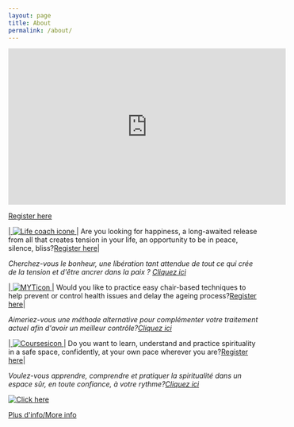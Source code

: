 ```yaml
---
layout: page
title: About
permalink: /about/
---
```



<iframe width="560" height="315" src="https://www.youtube.com/embed/uMjRD5_oQAQ?autoplay=1&mute=1&loop=1&playlist=uMjRD5_oQAQ" frameborder="0" allow="autoplay; encrypted-media" allowfullscreen></iframe>


[Register here](https://tyltonline.github.io/contact/)


|<a href="https://tyltonline.github.io/contact/"> ![Life coach icone](/assets/images/Lifecoach2.png "Life coach icone") </a> | Are you looking for happiness, a long-awaited release from all that creates tension in your life, an opportunity to be in peace, silence, bliss?[Register here](https://tyltonline.github.io/contact/)|

<i> Cherchez-vous le bonheur, une libération tant attendue de tout ce qui crée de la tension et d'être ancrer dans la paix ? [Cliquez ici](https://tyltonline.github.io/contact/)</i>
  

|<a href="https://tyltonline.github.io/contact/"> ![MYTicon](/assets/images/MYTicon.png "MYTicon") </a> | Would you like to practice easy chair-based techniques to help prevent or control health issues and delay the ageing process?[Register here](https://tyltonline.github.io/contact/)|

<i> Aimeriez-vous une méthode alternative pour complémenter votre traitement actuel afin d'avoir un meilleur contrôle?[Cliquez ici](https://tyltonline.github.io/contact/)</i>

|<a href="https://tyltonline.github.io/contact/"> ![Coursesicon](/assets/images/Coursesicon.png "Coursesicon") </a> | Do you want to learn, understand and practice spirituality in a safe space, confidently, at your own pace wherever you are?[Register here](https://tyltonline.github.io/contact/)|

<i>Voulez-vous apprendre, comprendre et pratiquer la spiritualité dans un espace sûr, en toute confiance, à votre rythme?[Cliquez ici](https://tyltonline.github.io/contact/)</i>


<a href="https://tyltonline.github.io/contact/"> ![Click here](/assets/images/butterfly.png "Click here") </a>

[Plus d'info/More info](https://tyltonline.github.io/offres/)

